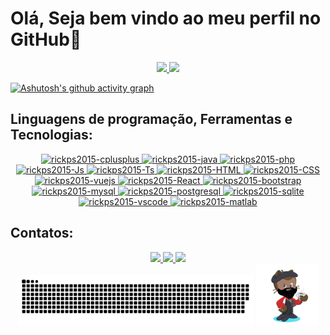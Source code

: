# Olá, Seja bem vindo ao meu perfil no GitHub👋
<div align="center">
  <a href="https://github.com/rickps2015">
  <img height="180em" src="https://github-readme-stats.vercel.app/api?username=rickps2015&show_icons=true&theme=algolia&include_all_commits=true&count_private=true&range=all_time"/>
  <img height="180em" src="https://github-readme-stats.vercel.app/api/top-langs/?username=rickps2015&layout=compact&langs_count=7&theme=algolia"/>
</div>

[![Ashutosh's github activity graph](https://github-readme-activity-graph.cyclic.app/graph?username=rickps2015&bg_color=0d1117&color=9ad82c&line=4e7703&point=a5ff05&area=true&hide_border=true)](https://github.com/rickps2015)

## Linguagens de programação, Ferramentas e Tecnologias:
<div align="center">
  <!-- Linguagem de programação -->
  <a href="https://pt.wikipedia.org/wiki/C%2B%2B" target="_blank">
  <img title="c++" alt="rickps2015-cplusplus" height="30" width="40" src="https://cdn.jsdelivr.net/gh/devicons/devicon/icons/cplusplus/cplusplus-plain.svg">
  </a>
  <a href="https://www.java.com" target="_blank">
  <img title="java" alt="rickps2015-java" height="30" width="40" src="https://cdn.jsdelivr.net/gh/devicons/devicon/icons/java/java-original.svg">
  </a>
  <a href="https://www.php.net" target="_blank">
  <img title="php" alt="rickps2015-php" height="30" width="40" src="https://cdn.jsdelivr.net/gh/devicons/devicon/icons/php/php-original.svg">
  </a>
  <a href="https://www.javascript.com" target="_blank">
    <img title="javascript" alt="rickps2015-Js"  height="30" width="40" src="https://cdn.jsdelivr.net/gh/devicons/devicon/icons/javascript/javascript-plain.svg">
  </a>
  <a href="https://www.typescriptlang.org" target="_blank">
  <img title="typescript" alt="rickps2015-Ts" height="30" width="40" src="https://cdn.jsdelivr.net/gh/devicons/devicon/icons/typescript/typescript-plain.svg">
  </a>
  <a href="https://pt.wikipedia.org/wiki/HTML5" target="_blank">
  <img title="html5" alt="rickps2015-HTML" height="30" width="40" src="https://cdn.jsdelivr.net/gh/devicons/devicon/icons/html5/html5-original.svg">
  </a>
  <a href="https://pt.wikipedia.org/wiki/CSS3" target="_blank">
  <img title="css3" alt="rickps2015-CSS" height="30" width="40" src="https://cdn.jsdelivr.net/gh/devicons/devicon/icons/css3/css3-original.svg">
  </a>
  <!-- Tecnologias -->
  <a href="https://vuejs.org" target="_blank">
  <img title="vue.js" alt="rickps2015-vuejs" height="30" width="40" src="https://cdn.jsdelivr.net/gh/devicons/devicon/icons/vuejs/vuejs-original.svg">
  </a>
  <a href="https://pt-br.reactjs.org" target="_blank">
  <img title="react"  alt="rickps2015-React" height="30" width="40" src="https://cdn.jsdelivr.net/gh/devicons/devicon/icons/react/react-original.svg">
  </a>
  <a href="https://getbootstrap.com" target="_blank">
  <img title="bootstrap" alt="rickps2015-bootstrap" height="30" width="40" src="https://cdn.jsdelivr.net/gh/devicons/devicon/icons/bootstrap/bootstrap-original.svg">
  </a>
  <a href="https://www.mysql.com" target="_blank">
  <img title="mysql" alt="rickps2015-mysql" height="30" width="40" src="https://cdn.jsdelivr.net/gh/devicons/devicon/icons/mysql/mysql-original.svg">
  </a>
  <a href="https://www.postgresql.org" target="_blank">
  <img title="postgresql" alt="rickps2015-postgresql" height="30" width="40" src="https://cdn.jsdelivr.net/gh/devicons/devicon/icons/postgresql/postgresql-original.svg">
  </a>
  <a href="https://www.sqlite.org" target="_blank">
  <img title="sqlite" alt="rickps2015-sqlite" height="30" width="40" src="https://cdn.jsdelivr.net/gh/devicons/devicon/icons/sqlite/sqlite-original.svg">
  </a>
  <!-- Ferramentas -->
  <a href="https://code.visualstudio.com" target="_blank">
  <img title="vscode" alt="rickps2015-vscode" height="30" width="40" src="https://cdn.jsdelivr.net/gh/devicons/devicon/icons/vscode/vscode-original.svg">
  </a>
  <a href="https://www.mathworks.com" target="_blank">
  <img title="matlab" alt="rickps2015-matlab" height="30" width="40" src="https://cdn.jsdelivr.net/gh/devicons/devicon/icons/matlab/matlab-original.svg">
  </a>
</div>

## Contatos:
<div align="center">
  <a href="https://www.instagram.com/rikardo_sparente/" target="_blank">
  <img src="https://img.shields.io/badge/-Instagram-%23E4405F?style=for-the-badge&logo=instagram&logoColor=white" target="_blank">
  </a>
  <a href = "mailto:ricardosilvaparente@gmail.com">
  <img src="https://img.shields.io/badge/-Gmail-%23333?style=for-the-badge&logo=gmail&logoColor=white" target="_blank">
  </a>
  <a href="https://www.linkedin.com/in/ricardo-silva-parente-a90040186/" target="_blank">
  <img src="https://img.shields.io/badge/-LinkedIn-%230077B5?style=for-the-badge&logo=linkedin&logoColor=white" target="_blank">
  </a>
</div>
<div align="center">
<img width="75%" title="github contribution grid snake animation" src="https://raw.githubusercontent.com/rickps2015/rickps2015/output/github-contribution-grid-snake-dark.svg#gh-dark-mode-only">
<img width="20%" title="octocat" src="octocat.png">
</div>
